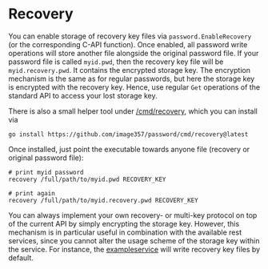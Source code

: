 # Recovery

You can enable storage of recovery key files via `password.EnableRecovery` (or the corresponding C-API function).
Once enabled, all password write operations will store another file alongside the original password file.
If your password file is called `myid.pwd`, then the recovery key file will be `myid.recovery.pwd`.
It contains the encrypted storage key.
The encryption mechanism is the same as for regular passwords, but here the storage key is encrypted with the recovery key.
Hence, use regular `Get` operations of the standard API to access your lost storage key.

There is also a small helper tool under [/cmd/recovery](../cmd/recovery), which you can install via
```shell
go install https://github.com/image357/password/cmd/recovery@latest
```
Once installed, just point the executable towards anyone file (recovery or original password file):
```shell
# print myid password
recovery /full/path/to/myid.pwd RECOVERY_KEY

# print again
recovery /full/path/to/myid.recovery.pwd RECOVERY_KEY
```

You can always implement your own recovery- or multi-key protocol on top of the current API by simply encrypting the storage key.
However, this mechanism is in particular useful in combination with the available rest services, since you cannot alter the usage scheme of the storage key within the service.
For instance, the [exampleservice](../cmd/exampleservice) will write recovery key files by default.
